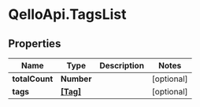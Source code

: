 # QelloApi.TagsList

## Properties
Name | Type | Description | Notes
------------ | ------------- | ------------- | -------------
**totalCount** | **Number** |  | [optional] 
**tags** | [**[Tag]**](Tag.md) |  | [optional] 


